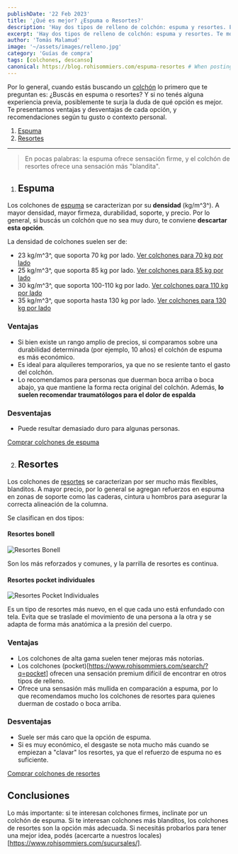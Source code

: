 ```yaml
---
publishDate: '22 Feb 2023'
title: '¿Qué es mejor? ¿Espuma o Resortes?'
description: 'Hay dos tipos de relleno de colchón: espuma y resortes. Entrá a ver más información para saber qué elegir.'
excerpt: 'Hay dos tipos de relleno de colchón: espuma y resortes. Te mostramos las ventajas y desventajas que necesitás saber de cada tipo de relleno.'
author: 'Tomás Malamud'
image: '~/assets/images/relleno.jpg'
category: 'Guías de compra'
tags: [colchones, descanso]
canonical: https://blog.rohisommiers.com/espuma-resortes # When posting content to multiple platforms at the same time (such as this website and Medium) and want to specify the ultimate authority. Remove it to automatically generate canonical
---
```


Por lo general, cuando estás buscando un [colchón](https://www.rohisommiers.com/) lo primero que te preguntan es: ¿Buscás en espuma o resortes? Y si no tenés alguna experiencia previa, posiblemente te surja la duda de qué opción es mejor. Te presentamos ventajas y desventajas de cada opción, y recomendaciones según tu gusto o contexto personal.

1. [Espuma](#Espuma)
2. [Resortes](#Resortes)

---

> En pocas palabras: la espuma ofrece sensación firme, y el colchón de resortes ofrece una sensación más "blandita".

1. ## Espuma

Los colchones de [espuma](https://www.rohisommiers.com/colchones/?mpage=2&Tipo%20De%20Relleno=Espuma) se caracterizan por su **densidad** (kg/m^3^). A mayor densidad, mayor firmeza, durabilidad, soporte, y precio. Por lo general, si buscás un colchón que no sea muy duro, te conviene **descartar esta opción**.

La densidad de colchones suelen ser de:
- 23 kg/m^3^, que soporta 70 kg por lado. [Ver colchones para 70 kg por lado](https://www.rohisommiers.com/search/?q=familiar)
- 25 kg/m^3^, que soporta 85 kg por lado. [Ver colchones para 85 kg por lado](https://www.rohisommiers.com/search/?q=super)
- 30 kg/m^3^, que soporta 100-110 kg por lado. [Ver colchones para 110 kg por lado](https://www.rohisommiers.com/search/?q=alta+densidad)
- 35 kg/m^3^, que soporta hasta 130 kg por lado. [Ver colchones para 130 kg por lado](https://www.rohisommiers.com/search/?q=paris)

### Ventajas
- Si bien existe un rango amplio de precios, si comparamos sobre una durabilidad determinada (por ejemplo, 10 años) el colchón de espuma es más económico. 
- Es ideal para alquileres temporarios, ya que no se resiente tanto el gasto del colchón. 
- Lo recomendamos para personas que duerman boca arriba o boca abajo, ya que mantiene la forma recta original del colchón. Además, **lo suelen recomendar traumatólogos para el dolor de espalda**

### Desventajas
- Puede resultar demasiado duro para algunas personas.

[Comprar colchones de espuma](https://www.rohisommiers.com/colchones/?mpage=2&Tipo%20De%20Relleno=Espuma)

2. ## Resortes

Los colchones de [resortes](https://www.rohisommiers.com/colchones/?mpage=2&Tipo%20De%20Relleno=Resortes) se caracterizan por ser mucho más flexibles, blanditos. A mayor precio, por lo general se agregan refuerzos en espuma en zonas de soporte como las caderas, cintura u hombros para asegurar la correcta alineación de la columna.

Se clasifican en dos tipos:

#### Resortes bonell
![Resortes Bonell](~/assets/images/Bonell-Springs.jpg "Resortes bonell")

Son los más reforzados y comunes, y la parrilla de resortes es continua. 

#### Resortes pocket individuales
![Resortes Pocket Individuales](~/assets/images/pocket.jpg "Resortes pocket individuales")

Es un tipo de resortes más nuevo, en el que cada uno está enfundado con tela. Evita que se traslade el movimiento de una persona a la otra y se adapta de forma más anatómica a la presión del cuerpo.

### Ventajas 
- Los colchones de alta gama suelen tener mejoras más notorias.
- Los colchones (pocket)[https://www.rohisommiers.com/search/?q=pocket] ofrecen una sensación premium difícil de encontrar en otros tipos de relleno.
- Ofrece una sensasión más mullida en comparación a espuma, por lo que recomendamos mucho los colchones de resortes para quienes duerman de costado o boca arriba.

### Desventajas
- Suele ser más caro que la opción de espuma.
- Si es muy económico, el desgaste se nota mucho más cuando se empiezan a "clavar" los resortes, ya que el refuerzo de espuma no es suficiente.

[Comprar colchones de resortes](https://www.rohisommiers.com/colchones/?mpage=2&Tipo%20De%20Relleno=Resortes)

## Conclusiones

Lo más importante: si te interesan colchones firmes, inclinate por un colchón de espuma. Si te interesan colchones más blanditos, los colchones de resortes son la opción más adecuada. Si necesitás probarlos para tener una mejor idea, podés (acercarte a nuestros locales)[https://www.rohisommiers.com/sucursales/].
